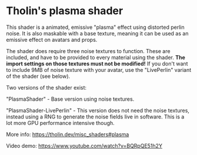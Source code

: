 # Tholin's plasma shader

This shader is a animated, emissive "plasma" effect using distorted perlin noise. It is also maskable with a base texture, meaning it can be used as an emissive effect on avatars and props.

The shader does require three noise textures to function. These are included, and have to be provided to every material using the shader. **The import settings on those textures must not be modified!** If you don't want to include 9MB of noise texture with your avatar, use the "LivePerlin" variant of the shader (see below).

Two versions of the shader exist:

"PlasmaShader" - Base version using noise textures.

"PlasmaShader-LivePerlin" - This version does not need the noise textures, instead using a RNG to generate the noise fields live in software. This is a lot more GPU performance intensive though.

More info: https://tholin.dev/misc_shaders#plasma

Video demo: https://www.youtube.com/watch?v=BQRpQE51h2Y
